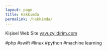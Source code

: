 ```yaml
---
layout: page
title: Hakkımda
permalink: /hakkimda/
---
```


Kişisel Web Site [yavuzyildirim.com](https://yavuzyildirim.com/)

#php #swift #linux #python #machine learning
